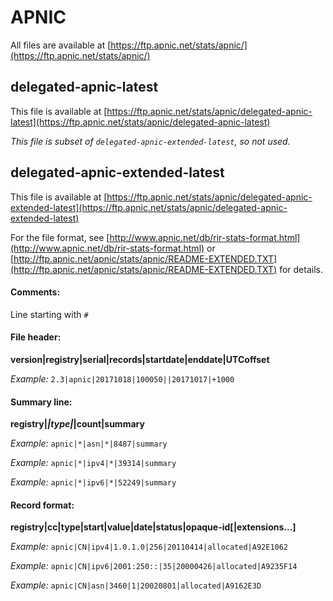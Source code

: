 
# APNIC

All files are available at [https://ftp.apnic.net/stats/apnic/](https://ftp.apnic.net/stats/apnic/)


## delegated-apnic-latest

This file is available at
[https://ftp.apnic.net/stats/apnic/delegated-apnic-latest](https://ftp.apnic.net/stats/apnic/delegated-apnic-latest)

*This file is subset of `delegated-apnic-extended-latest`, so not used.*


## delegated-apnic-extended-latest

This file is available at
[https://ftp.apnic.net/stats/apnic/delegated-apnic-extended-latest](https://ftp.apnic.net/stats/apnic/delegated-apnic-extended-latest)

For the file format,
see [http://www.apnic.net/db/rir-stats-format.html](http://www.apnic.net/db/rir-stats-format.html)
or [http://ftp.apnic.net/apnic/stats/apnic/README-EXTENDED.TXT](http://ftp.apnic.net/apnic/stats/apnic/README-EXTENDED.TXT)
for details.

#### Comments:
Line starting with `#`

#### File header:
**version|registry|serial|records|startdate|enddate|UTCoffset**

*Example:* `2.3|apnic|20171018|100050||20171017|+1000`

#### Summary line:
**registry|*|type|*|count|summary**

*Example:* `apnic|*|asn|*|8487|summary`

*Example:* `apnic|*|ipv4|*|39314|summary`

*Example:* `apnic|*|ipv6|*|52249|summary`

#### Record format:

**registry|cc|type|start|value|date|status|opaque-id\[|extensions...]**

*Example:* `apnic|CN|ipv4|1.0.1.0|256|20110414|allocated|A92E1062`

*Example:* `apnic|CN|ipv6|2001:250::|35|20000426|allocated|A9235F14`

*Example:* `apnic|CN|asn|3460|1|20020801|allocated|A9162E3D`
